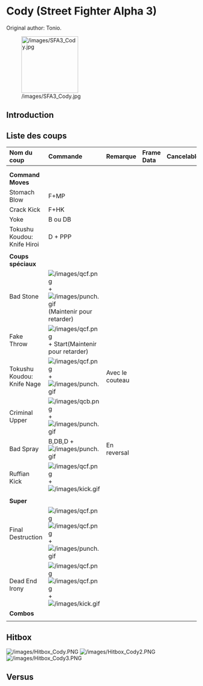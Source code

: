 # Cody (Street Fighter Alpha 3)

Original author: Tonio.

<figure>
<img src="/images/SFA3_Cody.jpg" title="/images/SFA3_Cody.jpg"
width="150" alt="/images/SFA3_Cody.jpg" />
<figcaption aria-hidden="true">/images/SFA3_Cody.jpg</figcaption>
</figure>

## Introduction

## Liste des coups

| Nom du coup                 | Commande                                                                                                                  | Remarque        | Frame Data | Cancelable | Dommages |
|:----------------------------|:--------------------------------------------------------------------------------------------------------------------------|:----------------|:-----------|:-----------|:---------|
|                             |                                                                                                                           |                 |            |            |          |
|                             |                                                                                                                           |                 |            |            |          |
| **Command Moves**           |                                                                                                                           |                 |            |            |          |
| Stomach Blow                | F+MP                                                                                                                      |                 |            |            |          |
| Crack Kick                  | F+HK                                                                                                                      |                 |            |            |          |
| Yoke                        | B ou DB                                                                                                                   |                 |            |            |          |
| Tokushu Koudou: Knife Hiroi | D + PPP                                                                                                                   |                 |            |            |          |
|                             |                                                                                                                           |                 |            |            |          |
| **Coups spéciaux**          |                                                                                                                           |                 |            |            |          |
| Bad Stone                   | ![](/images/qcf.png "/images/qcf.png") + ![](/images/punch.gif "/images/punch.gif")(Maintenir pour retarder)              |                 |            |            |          |
| Fake Throw                  | ![](/images/qcf.png "/images/qcf.png") + Start(Maintenir pour retarder)                                                   |                 |            |            |          |
| Tokushu Koudou: Knife Nage  | ![](/images/qcf.png "/images/qcf.png") + ![](/images/punch.gif "/images/punch.gif")                                       | Avec le couteau |            |            |          |
| Criminal Upper              | ![](/images/qcb.png "/images/qcb.png") + ![](/images/punch.gif "/images/punch.gif")                                       |                 |            |            |          |
| Bad Spray                   | B,DB,D + ![](/images/punch.gif "/images/punch.gif")                                                                       | En reversal     |            |            |          |
| Ruffian Kick                | ![](/images/qcf.png "/images/qcf.png") +![](/images/kick.gif "/images/kick.gif")                                          |                 |            |            |          |
|                             |                                                                                                                           |                 |            |            |          |
| **Super**                   |                                                                                                                           |                 |            |            |          |
| Final Destruction           | ![](/images/qcf.png "/images/qcf.png")![](/images/qcf.png "/images/qcf.png") + ![](/images/punch.gif "/images/punch.gif") |                 |            |            |          |
| Dead End Irony              | ![](/images/qcf.png "/images/qcf.png")![](/images/qcf.png "/images/qcf.png") + ![](/images/kick.gif "/images/kick.gif")   |                 |            |            |          |
| **Combos**                  |                                                                                                                           |                 |            |            |          |
|                             |                                                                                                                           |                 |            |            |          |

## Hitbox

![](/images/Hitbox_Cody.PNG "/images/Hitbox_Cody.PNG")
![](/images/Hitbox_Cody2.PNG "/images/Hitbox_Cody2.PNG")
![](/images/Hitbox_Cody3.PNG "/images/Hitbox_Cody3.PNG")

## Versus
